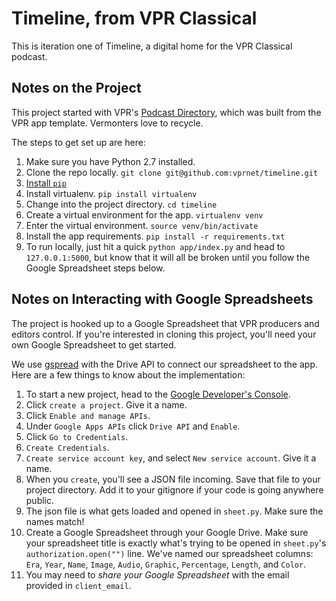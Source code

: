 # Timeline, from VPR Classical

This is iteration one of Timeline, a digital home for the VPR Classical podcast.


## Notes on the Project

This project started with VPR's [Podcast Directory](http://www.vpr.net/apps/podcast-directory/), which was built from the VPR app template. Vermonters love to recycle.

The steps to get set up are here:

1. Make sure you have Python 2.7 installed.
1. Clone the repo locally. `git clone git@github.com:vprnet/timeline.git`
1. [Install `pip`](https://pip.pypa.io/en/latest/installing.html)
1. Install virtualenv. `pip install virtualenv`
1. Change into the project directory. `cd timeline`
1. Create a virtual environment for the app. `virtualenv venv`
1. Enter the virtual environment. `source venv/bin/activate`
1. Install the app requirements. `pip install -r requirements.txt`
1. To run locally, just hit a quick	`python app/index.py` and head to `127.0.0.1:5000`, but know that it will all be broken until you follow the Google Spreadsheet steps below.


## Notes on Interacting with Google Spreadsheets

The project is hooked up to a Google Spreadsheet that VPR producers and editors control. If you're interested in cloning this project, you'll need your own Google Spreadsheet to get started.

We use [gspread](https://github.com/burnash/gspread) with the Drive API to connect our spreadsheet to the app. Here are a few things to know about the implementation:

1. To start a new project, head to the [Google Developer's Console](https://console.developers.google.com/project).
1. Click `create a project`. Give it a name.
1. Click `Enable and manage APIs`.
1. Under `Google Apps APIs` click `Drive API` and `Enable`.
1. Click `Go to Credentials`.
1. `Create Credentials`.
1. `Create service account key`, and select `New service account`. Give it a name.
1. When you `create`, you'll see a JSON file incoming. Save that file to your project directory. Add it to your gitignore if your code is going anywhere public.
1. The json file is what gets loaded and opened in `sheet.py`. Make sure the names match!
1. Create a Google Spreadsheet through your Google Drive. Make sure your spreadsheet title is exactly what's trying to be opened in `sheet.py`'s `authorization.open("")` line. We've named our spreadsheet columns: `Era`, `Year`, `Name`, `Image`, `Audio`, `Graphic`, `Percentage`, `Length`, and `Color`.
1. You may need to *share your Google Spreadsheet* with the email provided in `client_email`.
